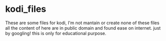 # kodi_files
These are some files for kodi, 
I'm not mantain or create none of these files all the content of here are in public domain and found ease on internet.
just by googling!
this is only for educational purpose.

